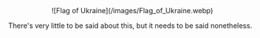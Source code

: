 <!--
.. title: Sława Ukrainie!
.. slug: slawa-ukrainie
.. date: 2022-03-09 19:45:51 UTC+01:00
.. tags: 
.. category: 
.. link: 
.. description: 
.. type: text
.. previewimage: /images/Flag_of_Ukraine.webp
-->

<center>
![Flag of Ukraine](/images/Flag_of_Ukraine.webp)
</center>

There's very little to be said about this, but it needs to be said nonetheless.
